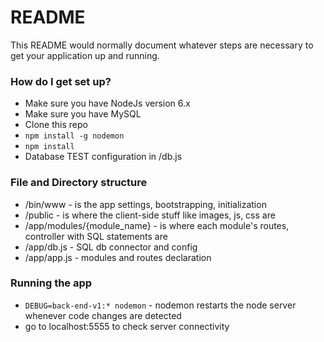 # README #

This README would normally document whatever steps are necessary to get your application up and running.

### How do I get set up? ###

* Make sure you have NodeJs version 6.x
* Make sure you have MySQL
* Clone this repo
* `npm install -g nodemon`
* `npm install`
* Database TEST configuration in /db.js

### File and Directory structure ###

* /bin/www - is the app settings, bootstrapping, initialization
* /public - is where the client-side stuff like images, js, css are
* /app/modules/{module_name} - is where each module's routes, controller with SQL statements are
* /app/db.js - SQL db connector and config
* /app/app.js - modules and routes declaration

### Running the app ###

* `DEBUG=back-end-v1:* nodemon` - nodemon restarts the node server whenever code changes are detected
* go to localhost:5555 to check server connectivity
